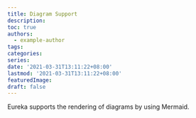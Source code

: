 ```yaml
---
title: Diagram Support
description:
toc: true
authors:
  - example-author
tags:
categories:
series:
date: '2021-03-31T13:11:22+08:00'
lastmod: '2021-03-31T13:11:22+08:00'
featuredImage:
draft: false
---
```


Eureka supports the rendering of diagrams by using Mermaid.
